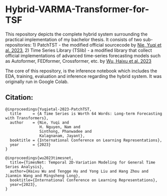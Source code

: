 # Hybrid-VARMA-Transformer-for-TSF

This repository depicts the complete hybrid system surrounding the practical implementation of my bachelor thesis.
It consists of two sub-repositories: 1) PatchTST - the modified official sourcecode by [Nie, Yuqi et al. 2023](https://github.com/yuqinie98/PatchTST), 2) Time Series Library (TSlib) - a modified library that collect official implementations of advanced time-series forecasting models such as Autoformer, FEDformer, Crossformer, etc. by [Wu, Haixu et al. 2023](https://github.com/thuml/Time-Series-Library)

The core of this repository, is the inference notebook which includes the EDA, training, evaluation and inference regarding the hybrid system. It was originally run in Google Colab.

## Citation:
```
@inproceedings{Yuqietal-2023-PatchTST,
  title     = {A Time Series is Worth 64 Words: Long-term Forecasting with Transformers},
  author    = {Nie, Yuqi and
               H. Nguyen, Nam and
               Sinthong, Phanwadee and 
               Kalagnanam, Jayant},
  booktitle = {International Conference on Learning Representations},
  year      = {2023}
}
```

```
@inproceedings{wu2023timesnet,
  title={TimesNet: Temporal 2D-Variation Modeling for General Time Series Analysis},
  author={Haixu Wu and Tengge Hu and Yong Liu and Hang Zhou and Jianmin Wang and Mingsheng Long},
  booktitle={International Conference on Learning Representations},
  year={2023},
}
```

